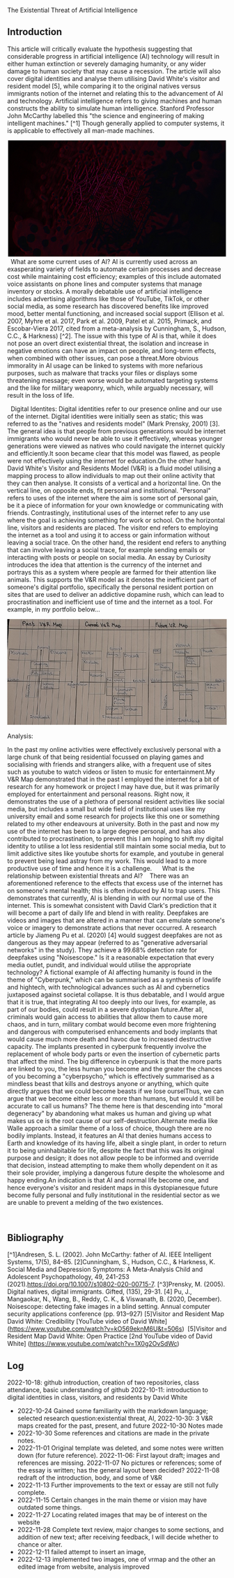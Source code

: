 The Existential Threat of Artificial Intelligence


## Introduction 

This article will critically evaluate the hypothesis suggesting that considerable progress in artificial intelligence (AI) technology will result in either human extinction or severely damaging humanity, or any wider damage to human society that may cause a recession. The article will also cover digital identities and analyse them utilising David White's visitor and resident model [5], while comparing it to the original natives versus immigrants notion of the internet and relating this to the advancement of AI and technology. Artificial intelligence refers to giving machines and human constructs the ability to simulate human intelligence. Stanford Professor John McCarthy labelled this "the science and engineering of making intelligent machines." [^1] Though generally applied to computer systems, it is applicable to effectively all man-made machines.

![edited image 2](https://github.com/2206080/CS220AU-DP-2022/blob/main/assets/Image%20edit%202.png)
 
What are some current uses of AI?
AI is currently used across an exasperating variety of fields to automate certain processes and decrease cost while maintaining cost efficiency; examples of this include automated voice assistants on phone lines and computer systems that manage inventory or stocks. A morally debatable use of artificial intelligence includes advertising algorithms like those of YouTube, TikTok, or other social media, as some research has discovered benefits like improved mood, better mental functioning, and increased social support (Ellison et al. 2007, Myhre et al. 2017, Park et al. 2009, Patel et al. 2015, Primack, and Escobar-Viera 2017, cited from a meta-analysis by Cunningham, S., Hudson, C.C., & Harkness) [^2]. The issue with this type of AI is that, while it does not pose an overt direct existential threat, the isolation and increase in negative emotions can have an impact on people, and long-term effects, when combined with other issues, can pose a threat.More obvious immorality in AI usage can be linked to systems with more nefarious purposes, such as malware that tracks your files or displays some threatening message; even worse would be automated targeting systems and the like for military weaponry, which, while arguably necessary, will result in the loss of life.

 
Digital Identites:
Digital identities refer to our presence online and our use of the internet. Digital identities were initially seen as static; this was referred to as the "natives and residents model" (Mark Prensky, 2001) [3]. The general idea is that people from previous generations would be internet immigrants who would never be able to use it effectively, whereas younger generations were viewed as natives who could navigate the internet quickly and efficiently.It soon became clear that this model was flawed, as people were not effectively using the internet for education.On the other hand, David White's Visitor and Residents Model (V&R) is a fluid model utilising a mapping process to allow individuals to map out their online activity that they can then analyse. It consists of a vertical and a horizontal line. On the vertical line, on opposite ends, fit personal and institutional. "Personal" refers to uses of the internet where the aim is some sort of personal gain, be it a piece of information for your own knowledge or communicating with friends. Contrastingly, institutional uses of the internet refer to any use where the goal is achieving something for work or school. On the horizontal line, visitors and residents are placed. The visitor end refers to employing the internet as a tool and using it to access or gain information without leaving a social trace. On the other hand, the resident end refers to anything that can involve leaving a social trace, for example sending emails or interacting with posts or people on social media. An essay by Curiosity introduces the idea that attention is the currency of the internet and portrays this as a system where people are farmed for their attention like animals. This supports the V&R model as it denotes the inefficient part of someone's digital portfolio, specifically the personal resident portion on sites that are used to deliver an addictive dopamine rush, which can lead to procrastination and inefficient use of time and the internet as a tool. For example, in my portfolio below...

![My V&R Map](https://github.com/2206080/CS220AU-DP-2022/blob/main/assets/img/vrmap.jpg)


Analysis:

 In the past my online activities were effectively exclusively personal with a large chunk of that being residential focussed on playing games and socialising with friends and strangers alike, with a frequent use of sites such as youtube to watch videos or listen to music for entertainment.My V&R Map demonstrated that in the past I employed the internet for a bit of research for any homework or project I may have due, but it was primarily employed for entertainment and personal reasons. Right now, it demonstrates the use of a plethora of personal resident activities like social media, but includes a small but wide field of institutional uses like my university email and some research for projects like this one or something related to my other endeavours at university. Both in the past and now my use of the internet has been to a large degree personal, and has also contributed to procrastination, to prevent this I am hoping to shift my digital identity to utilise a lot less residential still maintain some social media, but to limit addictive sites like youtube shorts for example, and youtube in general to prevent being lead astray from my work. This would lead to a more productive use of time and hence it is a challenge.
 
  
What is the relationship between existential threats and AI?
  
There was an aforementioned reference to the effects that excess use of the internet has on someone's mental health; this is often induced by AI to trap users. This demonstrates that currently, AI is blending in with our normal use of the internet. This is somewhat consistent with David Clark's prediction that it will become a part of daily life and blend in with reality. Deepfakes are videos and images that are altered in a manner that can emulate someone's voice or imagery to demonstrate actions that never occurred. A research article by Jiameng Pu et al. (2020) [4] would suggest deepfakes are not as dangerous as they may appear (referred to as "generative adversarial networks" in the study). They achieve a 99.68% detection rate for deepfakes using "Noisescope." Is it a reasonable expectation that every media outlet, pundit, and individual would utilise the appropriate technology? A fictional example of AI affecting humanity is found in the theme of "Cyberpunk," which can be summarised as a synthesis of lowlife and hightech, with technological advances such as AI and cybernetics juxtaposed against societal collapse. It is thus debatable, and I would argue that it is true, that integrating AI too deeply into our lives, for example, as part of our bodies, could result in a severe dystopian future.After all, criminals would gain access to abilities that allow them to cause more chaos, and in turn, military combat would become even more frightening and dangerous with computerised enhancements and body implants that would cause much more death and havoc due to increased destructive capacity. The implants presented in cyberpunk frequently involve the replacement of whole body parts or even the insertion of cybernetic parts that affect the mind. The big difference in cyberpunk is that the more parts are linked to you, the less human you become and the greater the chances of you becoming a "cyberpsycho," which is effectively summarised as a mindless beast that kills and destroys anyone or anything, which quite directly argues that we could become beasts if we lose ourselThus, we can argue that we become either less or more than humans, but would it still be accurate to call us humans? The theme here is that descending into "moral degeneracy" by abandoning what makes us human and giving up what makes us ce is the root cause of our self-destruction.Alternate media like Walle approach a similar theme of a loss of choice, though there are no bodily implants. Instead, it features an AI that denies humans access to Earth and knowledge of its having life, albeit a single plant, in order to return it to being uninhabitable for life, despite the fact that this was its original purpose and design; it does not allow people to be informed and override that decision, instead attempting to make them wholly dependent on it as their sole provider, implying a dangerous future despite the wholesome and happy ending.An indication is that AI and normal life become one, and hence everyone's visitor and resident maps in this dystopianesque future become fully personal and fully institutional in the residential sector as we are unable to prevent a melding of the two existences.
  


     
## Bibliography

[^1]Andresen, S. L. (2002). John McCarthy: father of AI. IEEE Intelligent Systems, 17(5), 84–85.
[2]Cunningham, S., Hudson, C.C., & Harkness, K. Social Media and Depression Symptoms: A Meta-Analysis Child and Adolescent Psychopathology, 49, 241-253 (2021).https://doi.org/10.1007/s10802-020-00715-7.
[^3]Prensky, M. (2005). Digital natives, digital immigrants. Gifted, (135), 29-31.
[4] Pu, J., Mangaokar, N., Wang, B., Reddy, C. K., & Viswanath, B. (2020, December). Noisescope: detecting fake images in a blind setting. Annual computer security applications conference (pp. 913–927)
[5]Visitor and Resident Map David White: Credibility [YouTube video of David White] (https://www.youtube.com/watch?v=kO569eknM6U&t=506s) 
[5]Visitor and Resident Map David White: Open Practice [2nd YouTube video of David White] (https://www.youtube.com/watch?v=1X0g2OvSdWc)


## Log

2022-10-18: github introduction, creation of two repositories, class attendance, basic understanding of github
2022-10-11: introduction to digital identities in class, visitors, and residents by David White
- 2022-10-24 Gained some familiarity with the markdown language; selected research question:existential threat, AI,
2022-10-30: 3 V&R maps created for the past, present, and future
2022-10-30 Notes made
- 2022-10-30 Some references and citations are made in the private notes.
- 2022-11-01 Original template was deleted, and some notes were written down (for future reference).
2022-11-06: First layout draft; images and references are missing.
2022-11-07 No pictures or references; some of the essay is written; has the general layout been decided?
2022-11-08 redraft of the introduction, body, and some of V&R
- 2022-11-13 Further improvements to the text or essay are still not fully complete.
- 2022-11-15 Certain changes in the main theme or vision may have outdated some things.
- 2022-11-27 Locating related images that may be of interest on the website
- 2022-11-28 Complete text review, major changes to some sections, and addition of new text; after receiving feedback, I will decide whether to chance or alter.
- 2022-12-11 failed attempt to insert an image,
- 2022-12-13 implemented two images, one of vrmap and the other an edited image from website, analysis improved
<br>
